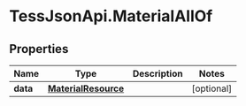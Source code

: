 # TessJsonApi.MaterialAllOf

## Properties

Name | Type | Description | Notes
------------ | ------------- | ------------- | -------------
**data** | [**MaterialResource**](MaterialResource.md) |  | [optional] 


